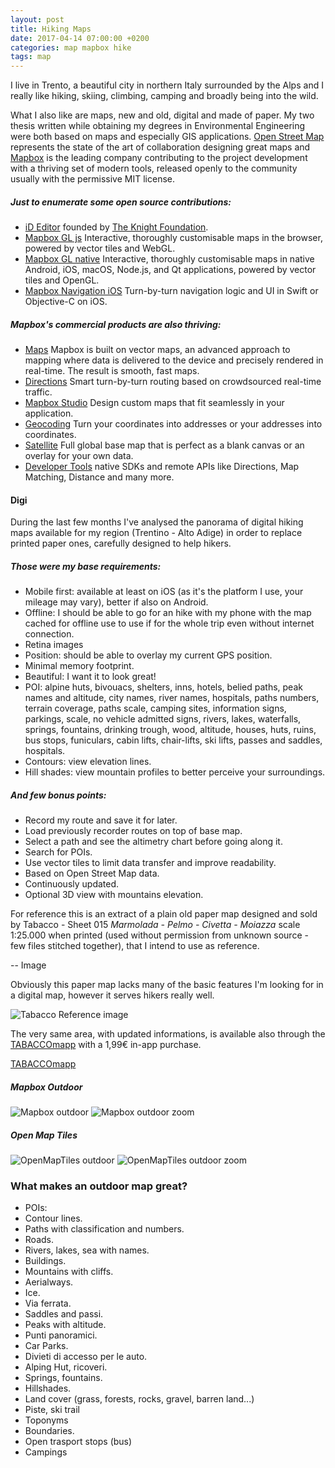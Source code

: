 ```yaml
---
layout: post
title: Hiking Maps
date: 2017-04-14 07:00:00 +0200
categories: map mapbox hike
tags: map
---
```


I live in Trento, a beautiful city in northern Italy surrounded by the Alps and I really like hiking, skiing, climbing, camping and broadly being into the wild.
 
What I also like are maps, new and old, digital and made of paper. My two thesis written while obtaining my degrees in Environmental Engineering were both based on maps and especially GIS applications.
[Open Street Map](http://openstreetmap.org) represents the state of the art of collaboration designing great maps and [Mapbox](https://www.mapbox.com) is the leading company contributing to the project development with a thriving set of modern tools, released openly to the community usually with the permissive MIT license. 

##### Just to enumerate some open source contributions: 
* [iD Editor](https://www.mapbox.com/blog/id-editor-sneak-peek/) founded by [The Knight Foundation](http://mapbox.com/blog/knight-invests-openstreetmap/).
* [Mapbox GL js](https://github.com/mapbox/mapbox-gl-js) Interactive, thoroughly customisable maps in the browser, powered by vector tiles and WebGL.
* [Mapbox GL native](https://github.com/mapbox/mapbox-gl-native) Interactive, thoroughly customisable maps in native Android, iOS, macOS, Node.js, and Qt applications, powered by vector tiles and OpenGL.
* [Mapbox Navigation iOS](https://github.com/mapbox/mapbox-navigation-ios) Turn-by-turn navigation logic and UI in Swift or Objective-C on iOS.

##### Mapbox's commercial products are also thriving:
* [Maps](https://www.mapbox.com/maps/) Mapbox is built on vector maps, an advanced approach to mapping where data is delivered to the device and precisely rendered in real-time. The result is smooth, fast maps.
* [Directions](https://www.mapbox.com/directions/) Smart turn-by-turn routing based on crowdsourced real-time traffic.
* [Mapbox Studio](https://www.mapbox.com/mapbox-studio/) Design custom maps that fit seamlessly in your application.
* [Geocoding](https://www.mapbox.com/geocoding/) Turn your coordinates into addresses or your addresses into coordinates. 
* [Satellite](https://www.mapbox.com/maps/satellite/) Full global base map that is perfect as a blank canvas or an overlay for your own data.
* [Developer Tools](https://www.mapbox.com/developers/) native SDKs and remote APIs like Directions, Map Matching, Distance and many more.

#### Digi
During the last few months I've analysed the panorama of digital hiking maps available for my region (Trentino - Alto Adige) in order to replace printed paper ones, carefully designed to help hikers. 

##### Those were my base requirements:
* Mobile first: available at least on iOS (as it's the platform I use, your mileage may vary), better if also on Android.
* Offline: I should be able to go for an hike with my phone with the map cached for offline use to use if for the whole trip even without internet connection.
* Retina images
* Position: should be able to overlay my current GPS position.
* Minimal memory footprint.
* Beautiful: I want it to look great!
* POI: alpine huts, bivouacs, shelters, inns, hotels, belied paths, peak names and altitude, city names, river names, hospitals, paths numbers, terrain coverage, paths scale, camping sites, information signs, parkings, scale, no vehicle admitted signs, rivers, lakes, waterfalls, springs, fountains, drinking trough, wood, altitude, houses, huts, ruins, bus stops, funiculars, cabin lifts, chair-lifts, ski lifts, passes and saddles, hospitals.
* Contours: view elevation lines.
* Hill shades: view mountain profiles to better perceive your surroundings.

##### And few bonus points:
* Record my route and save it for later.
* Load previously recorder routes on top of base map.
* Select a path and see the altimetry chart before going along it.
* Search for POIs.
* Use vector tiles to limit data transfer and improve readability.
* Based on Open Street Map data.
* Continuously updated.
* Optional 3D view with mountains elevation.

For reference this is an extract of a plain old paper map designed and sold by Tabacco - Sheet 015 *Marmolada - Pelmo - Civetta - Moiazza* scale 1:25.000 when printed (used without permission from unknown source - few files stitched together), that I intend to use as reference.

-- Image


Obviously this paper map lacks many of the basic features I'm looking for in a digital map, however it serves hikers really well.

![Tabacco Reference image](/assets/images/hiking-map/Tabacco~015.jpg#center100s)

The very same area, with updated informations, is available also through the [TABACCOmapp](http://www.tabaccomapp.it) with a 1,99€ in-app purchase.

[TABACCOmapp](/assets/images/hiking-map/TABACCOmapp_s.gif#center100s)


##### Mapbox Outdoor
![Mapbox outdoor](/assets/images/hiking-map/mapbox-outdoor.png#center100s)
![Mapbox outdoor zoom](/assets/images/hiking-map/mapbox-outdoor-zoom.png#center100s)

##### Open Map Tiles
![OpenMapTiles outdoor](/assets/images/hiking-map/openmaptiles.png#center100s)
![OpenMapTiles outdoor zoom](/assets/images/hiking-map/openmaptiles-zoom.png#center100s)

### What makes an outdoor map great?

* POIs: 
* Contour lines.
* Paths with classification and numbers.
* Roads.
* Rivers, lakes, sea with names.
* Buildings.
* Mountains with cliffs.
* Aerialways.
* Ice.
* Via ferrata.
* Saddles and passi.
* Peaks with altitude.
* Punti panoramici.
* Car Parks.
* Divieti di accesso per le auto.
* Alping Hut, ricoveri.
* Springs, fountains.
* Hillshades.
* Land cover (grass, forests, rocks, gravel, barren land...)
* Piste, ski trail
* Toponyms
* Boundaries.
* Open trasport stops (bus)
* Campings


